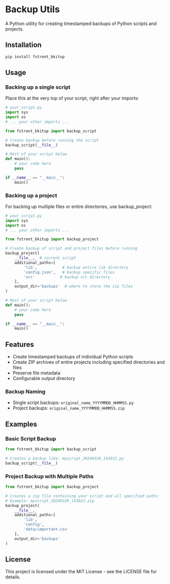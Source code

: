 # Backup Utils

A Python utility for creating timestamped backups of Python scripts and projects.

## Installation

```bash
pip install fstrent_bkitup
```

## Usage

### Backing up a single script

Place this at the very top of your script, right after your imports:

```python
# your_script.py
import sys
import os
# ... your other imports ...

from fstrent_bkitup import backup_script

# Create backup before running the script
backup_script(__file__)

# Rest of your script below
def main():
    # your code here
    pass

if __name__ == "__main__":
    main()
```

### Backing up a project

For backing up multiple files or entire directories, use backup_project:

```python
# your_script.py
import sys
import os
# ... your other imports ...

from fstrent_bkitup import backup_project

# Create backup of script and project files before running
backup_project(
    __file__,  # current script
    additional_paths=[
        'lib',           # backup entire lib directory
        'config.json',   # backup specific files
        'src'           # backup src directory
    ],
    output_dir='backups'  # where to store the zip files
)

# Rest of your script below
def main():
    # your code here
    pass

if __name__ == "__main__":
    main()
```

## Features

- Create timestamped backups of individual Python scripts
- Create ZIP archives of entire projects including specified directories and files
- Preserve file metadata
- Configurable output directory

### Backup Naming

- Single script backups: `original_name_YYYYMMDD_HHMMSS.py`
- Project backups: `original_name_YYYYMMDD_HHMMSS.zip`

## Examples

### Basic Script Backup

```python
from fstrent_bkitup import backup_script

# Creates a backup like: myscript_20240320_143022.py
backup_script(__file__)
```

### Project Backup with Multiple Paths

```python
from fstrent_bkitup import backup_project

# Creates a zip file containing your script and all specified paths
# Example: myscript_20240320_143022.zip
backup_project(
    __file__,
    additional_paths=[
        'lib',
        'config',
        'data/important.csv'
    ],
    output_dir='backups'
)
```

## License

This project is licensed under the MIT License - see the LICENSE file for details.